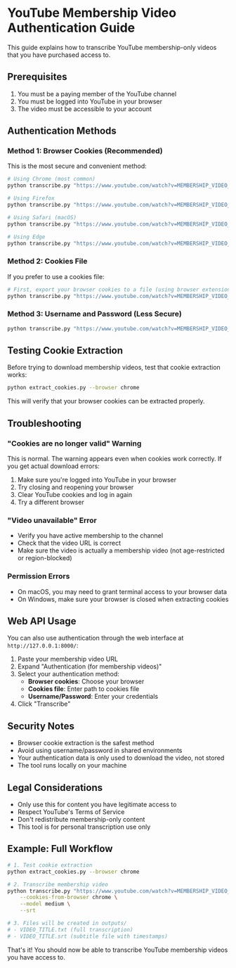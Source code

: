 # YouTube Membership Video Authentication Guide

This guide explains how to transcribe YouTube membership-only videos that you have purchased access to.

## Prerequisites

1. You must be a paying member of the YouTube channel
2. You must be logged into YouTube in your browser
3. The video must be accessible to your account

## Authentication Methods

### Method 1: Browser Cookies (Recommended)

This is the most secure and convenient method:

```bash
# Using Chrome (most common)
python transcribe.py "https://www.youtube.com/watch?v=MEMBERSHIP_VIDEO_ID" --cookies-from-browser chrome --model small --srt

# Using Firefox
python transcribe.py "https://www.youtube.com/watch?v=MEMBERSHIP_VIDEO_ID" --cookies-from-browser firefox --model small --srt

# Using Safari (macOS)
python transcribe.py "https://www.youtube.com/watch?v=MEMBERSHIP_VIDEO_ID" --cookies-from-browser safari --model small --srt

# Using Edge
python transcribe.py "https://www.youtube.com/watch?v=MEMBERSHIP_VIDEO_ID" --cookies-from-browser edge --model small --srt
```

### Method 2: Cookies File

If you prefer to use a cookies file:

```bash
# First, export your browser cookies to a file (using browser extension or manual export)
python transcribe.py "https://www.youtube.com/watch?v=MEMBERSHIP_VIDEO_ID" --cookies youtube_cookies.txt --model small --srt
```

### Method 3: Username and Password (Less Secure)

```bash
python transcribe.py "https://www.youtube.com/watch?v=MEMBERSHIP_VIDEO_ID" --username your@email.com --password yourpassword --model small --srt
```

## Testing Cookie Extraction

Before trying to download membership videos, test that cookie extraction works:

```bash
python extract_cookies.py --browser chrome
```

This will verify that your browser cookies can be extracted properly.

## Troubleshooting

### "Cookies are no longer valid" Warning

This is normal. The warning appears even when cookies work correctly. If you get actual download errors:

1. Make sure you're logged into YouTube in your browser
2. Try closing and reopening your browser
3. Clear YouTube cookies and log in again
4. Try a different browser

### "Video unavailable" Error

- Verify you have active membership to the channel
- Check that the video URL is correct
- Make sure the video is actually a membership video (not age-restricted or region-blocked)

### Permission Errors

- On macOS, you may need to grant terminal access to your browser data
- On Windows, make sure your browser is closed when extracting cookies

## Web API Usage

You can also use authentication through the web interface at `http://127.0.0.1:8000/`:

1. Paste your membership video URL
2. Expand "Authentication (for membership videos)"
3. Select your authentication method:
   - **Browser cookies**: Choose your browser
   - **Cookies file**: Enter path to cookies file
   - **Username/Password**: Enter your credentials
4. Click "Transcribe"

## Security Notes

- Browser cookie extraction is the safest method
- Avoid using username/password in shared environments
- Your authentication data is only used to download the video, not stored
- The tool runs locally on your machine

## Legal Considerations

- Only use this for content you have legitimate access to
- Respect YouTube's Terms of Service
- Don't redistribute membership-only content
- This tool is for personal transcription use only

## Example: Full Workflow

```bash
# 1. Test cookie extraction
python extract_cookies.py --browser chrome

# 2. Transcribe membership video
python transcribe.py "https://www.youtube.com/watch?v=MEMBERSHIP_VIDEO_ID" \
    --cookies-from-browser chrome \
    --model medium \
    --srt

# 3. Files will be created in outputs/
# - VIDEO_TITLE.txt (full transcription)
# - VIDEO_TITLE.srt (subtitle file with timestamps)
```

That's it! You should now be able to transcribe YouTube membership videos you have access to.
